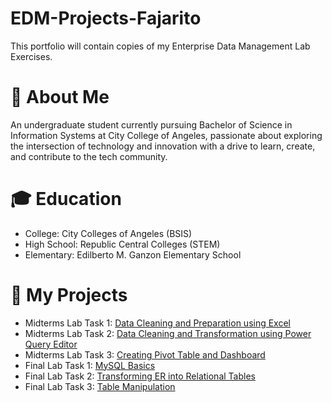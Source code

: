 # EDM-Projects-Fajarito

This portfolio will contain copies of my Enterprise Data Management Lab Exercises.

# 💫 About Me
An undergraduate student currently pursuing Bachelor of Science in Information Systems at City College of Angeles, passionate about exploring the intersection of technology and innovation with a drive to learn, create, and contribute to the tech community.
# 🎓 Education
- College: City Colleges of Angeles (BSIS)
- High School: Republic Central Colleges (STEM)
- Elementary: Edilberto M. Ganzon Elementary School
  
# 📂 My Projects
- Midterms Lab Task 1: [Data Cleaning and Preparation using Excel](https://github.com/angelie2/EDM-Projects-Fajarito/blob/main/Midterm%20Task%201/README.md)
- Midterms Lab Task 2: [Data Cleaning and Transformation using Power Query Editor](https://github.com/angelie2/EDM-Projects-Fajarito/blob/main/Midterm%20Task%202/README.md)
- Midterms Lab Task 3: [Creating Pivot Table and Dashboard](https://github.com/angelie2/EDM-Projects-Fajarito/blob/main/Midterm%20Task%203/README.md)
- Final Lab Task 1: [MySQL Basics](https://github.com/angelie2/EDM-Projects-Fajarito/blob/main/Final%20Task%201/README.md)
- Final Lab Task 2: [Transforming ER into Relational Tables](https://github.com/angelie2/EDM-Projects-Fajarito/blob/main/Final%20Task%202/README.md)
- Final Lab Task 3: [Table Manipulation](https://github.com/angelie2/EDM-Projects-Fajarito/blob/main/Final%20Task%203/README.md)
